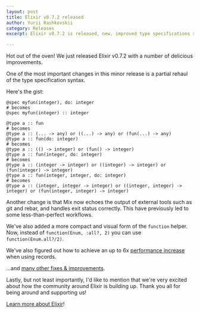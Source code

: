 ```yaml
---
layout: post
title: Elixir v0.7.2 released
author: Yurii Rashkovskii
category: Releases
excerpt: Elixir v0.7.2 is released, new, improved type specifications syntax and many other improvements.

---
```


Hot out of the oven! We just released Elixir v0.7.2 with a number of delicious improvements.

One of the most important changes in this minor release is a partial rehaul of
the type specification syntax.

Here's the gist:

    @spec myfun(integer), do: integer
    # becomes
    @spec myfun(integer) :: integer

    @type a :: fun
    # becomes
    @type a :: (... -> any) or ((...) -> any) or (fun(...) -> any)
    @type a :: fun(do: integer)
    # becomes
    @type a :: (() -> integer) or (fun() -> integer)
    @type a :: fun(integer, do: integer)
    # becomes
    @type a :: (integer -> integer) or ((integer) -> integer) or (fun(integer) -> integer)
    @type a :: fun(integer, integer, do: integer)
    # becomes
    @type a :: (integer, integer -> integer) or ((integer, integer) -> integer) or (fun(integer, integer) -> integer)

Another change is that Mix now echoes the output of external tools
such as git and rebar, and handles exit status correctly. This have previously
led to some less-than-perfect workflows.

We've also added a more compact and visual form of the `function` helper. Now, instead of `function(Enum, :all?, 2)` you can use `function(Enum.all?/2)`.

We've also figured out how to achieve an up to 6x [performance increase](https://github.com/elixir-lang/elixir/blob/v0.7.2/lib/elixir/lib/kernel.ex#L1386-L1417) when using records.

...and [many other fixes & improvements](https://github.com/elixir-lang/elixir/blob/v0.7.2/CHANGELOG.md).

Lastly, but not least importantly, I'd like to mention that we're very excited about how the community around Elixir is building up. Thank you all for being around and supporting us!

[Learn more about Elixir](/getting_started/1.html)!